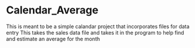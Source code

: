 # Calendar_Average
This is meant to be a simple calandar project that incorporates files for data entry
This takes the sales data file and takes it in the program to help find and estimate an average for the month
